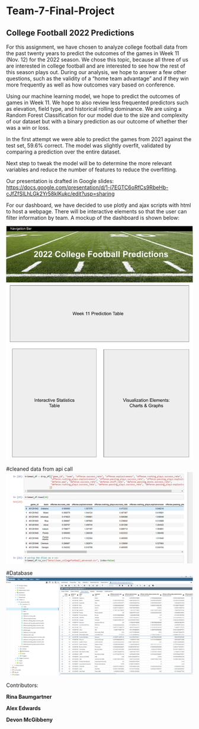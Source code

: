 # Team-7-Final-Project

## College Football 2022 Predictions
For this assignment, we have chosen to analyze college football data from the past twenty years to predict the outcomes of the games in Week 11 (Nov. 12) 
for the 2022 season. We chose this topic, because all three of us are interested in college football and are interested to see how the rest of this season plays out.
During our analysis, we hope to answer a few other questions, such as the validity of a “home team advantage” and if they win more frequently as well as how outcomes
vary based on conference.

Using our machine learning model, we hope to predict the outcomes of games in Week 11. We hope to also review less frequented predictors such as elevation, field type, 
and historical rolling dominance. We are using a Random Forest Classification for our model due to the size and complexity of our dataset but with a binary prediction as 
our outcome of whether ther was a win or loss. 

In the first attempt we were able to predict the games from 2021 against the test set, 59.6% correct. The model was slightly 
overfit, validated by comparing a prediction over the entire dataset. 

Next step to tweak the model will be to determine the more relevant variables and reduce the number of 
features to reduce the overfitting.

Our presentation is drafted in Google slides: https://docs.google.com/presentation/d/1-i7EGTC6oRfCs9RbeHb-cJfZfSILhLGk2Yr58klKukc/edit?usp=sharing

For our dashboard, we have decided to use plotly and ajax scripts with html to host a webpage. There will be interactive elements so that the user can filter information by team. A mockup of the dashboard is shown below:

![](https://github.com/baumgartner-99/Team-7-Final-Project/blob/Visualizations/images/Dashboard%20Mockup.jpg) 

#cleaned data from api call
![1st_Dataframe](https://github.com/baumgartner-99/Team-7-Final-Project/blob/Ace-database/Images/cleaned_dataframe.png)

#Database
![Database_sent](https://github.com/baumgartner-99/Team-7-Final-Project/blob/Ace-database/Images/DatabaseData.png)

Contributors:

**Rina Baumgartner**

**Alex Edwards**

**Devon McGibbeny**
